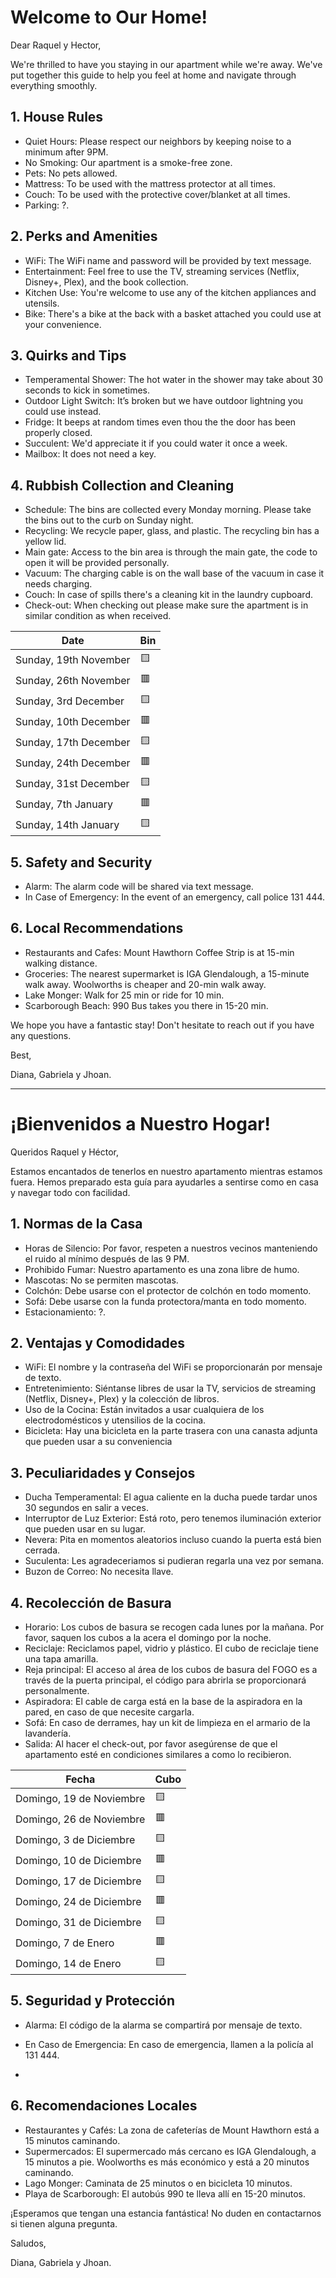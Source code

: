 # Welcome to Our Home!

Dear Raquel y Hector,

We're thrilled to have you staying in our apartment while we're away. We've put together this guide to help you feel at home and navigate through everything smoothly.

## 1. House Rules
* Quiet Hours: Please respect our neighbors by keeping noise to a minimum after 9PM.
* No Smoking: Our apartment is a smoke-free zone.
* Pets: No pets allowed.
* Mattress: To be used with the mattress protector at all times.
* Couch: To be used with the protective cover/blanket at all times.
* Parking: ?.

## 2. Perks and Amenities
- WiFi: The WiFi name and password will be provided by text message.
- Entertainment: Feel free to use the TV, streaming services (Netflix, Disney+, Plex), and the book collection.
- Kitchen Use: You're welcome to use any of the kitchen appliances and utensils.
- Bike: There's a bike at the back with a basket attached you could use at your convenience.

## 3. Quirks and Tips
- Temperamental Shower: The hot water in the shower may take about 30 seconds to kick in sometimes.
- Outdoor Light Switch: It’s broken but we have outdoor lightning you could use instead.
- Fridge: It beeps at random times even thou the the door has been properly closed.
- Succulent: We'd appreciate it if you could water it once a week.
- Mailbox: It does not need a key.

## 4. Rubbish Collection and Cleaning
- Schedule: The bins are collected every Monday morning. Please take the bins out to the curb on Sunday night.
- Recycling: We recycle paper, glass, and plastic. The recycling bin has a yellow lid.
- Main gate: Access to the bin area is through the main gate, the code to open it will be provided personally.
- Vacuum: The charging cable is on the wall base of the vacuum in case it needs charging.
- Couch: In case of spills there's a cleaning kit in the laundry cupboard.
- Check-out: When checking out please make sure the apartment is in similar condition as when received.

| Date  | Bin  |
|---|---|
| Sunday, 19th November  | 🟨 |
| Sunday, 26th November  | 🟥 |
| Sunday, 3rd December   | 🟨 |
| Sunday, 10th December  | 🟥 |
| Sunday, 17th December  | 🟨 |
| Sunday, 24th December  | 🟥 |
| Sunday, 31st December  | 🟨 |
| Sunday, 7th January    | 🟥 |
| Sunday, 14th January   | 🟨 |

## 5. Safety and Security
- Alarm: The alarm code will be shared via text message.
- In Case of Emergency: In the event of an emergency, call police 131 444.

## 6. Local Recommendations
- Restaurants and Cafes: Mount Hawthorn Coffee Strip is at 15-min walking distance.
- Groceries: The nearest supermarket is IGA Glendalough, a 15-minute walk away. Woolworths is cheaper and 20-min walk away.
- Lake Monger: Walk for 25 min or ride for 10 min.
- Scarborough Beach: 990 Bus takes you there in 15-20 min.

We hope you have a fantastic stay! Don't hesitate to reach out if you have any questions.

Best,

Diana, Gabriela y Jhoan.

*********************************************************************************************

# ¡Bienvenidos a Nuestro Hogar!
Queridos Raquel y Héctor,

Estamos encantados de tenerlos en nuestro apartamento mientras estamos fuera. Hemos preparado esta guía para ayudarles a sentirse como en casa y navegar todo con facilidad.

## 1. Normas de la Casa
- Horas de Silencio: Por favor, respeten a nuestros vecinos manteniendo el ruido al mínimo después de las 9 PM.
- Prohibido Fumar: Nuestro apartamento es una zona libre de humo.
- Mascotas: No se permiten mascotas.
- Colchón: Debe usarse con el protector de colchón en todo momento.
- Sofá: Debe usarse con la funda protectora/manta en todo momento.
- Estacionamiento: ?.

## 2. Ventajas y Comodidades
- WiFi: El nombre y la contraseña del WiFi se proporcionarán por mensaje de texto.
- Entretenimiento: Siéntanse libres de usar la TV, servicios de streaming (Netflix, Disney+, Plex) y la colección de libros.
- Uso de la Cocina: Están invitados a usar cualquiera de los electrodomésticos y utensilios de la cocina.
- Bicicleta: Hay una bicicleta en la parte trasera con una canasta adjunta que pueden usar a su conveniencia
  
## 3. Peculiaridades y Consejos
- Ducha Temperamental: El agua caliente en la ducha puede tardar unos 30 segundos en salir a veces.
- Interruptor de Luz Exterior: Está roto, pero tenemos iluminación exterior que pueden usar en su lugar.
- Nevera: Pita en momentos aleatorios incluso cuando la puerta está bien cerrada.
- Suculenta: Les agradeceriamos si pudieran regarla una vez por semana.
- Buzon de Correo: No necesita llave. 


## 4. Recolección de Basura
- Horario: Los cubos de basura se recogen cada lunes por la mañana. Por favor, saquen los cubos a la acera el domingo por la noche.
- Reciclaje: Reciclamos papel, vidrio y plástico. El cubo de reciclaje tiene una tapa amarilla.
- Reja principal: El acceso al área de los cubos de basura del FOGO es a través de la puerta principal, el código para abrirla se proporcionará personalmente.
- Aspiradora: El cable de carga está en la base de la aspiradora en la pared, en caso de que necesite cargarla.
- Sofá: En caso de derrames, hay un kit de limpieza en el armario de la lavandería.
- Salida: Al hacer el check-out, por favor asegúrense de que el apartamento esté en condiciones similares a como lo recibieron.

| Fecha  | Cubo  |
|---|---|
| Domingo, 19 de Noviembre	| 🟨 |
| Domingo, 26 de Noviembre	| 🟥 |
| Domingo, 3 de Diciembre	  | 🟨 |
| Domingo, 10 de Diciembre	| 🟥 |
| Domingo, 17 de Diciembre	| 🟨 |
| Domingo, 24 de Diciembre	| 🟥 |
| Domingo, 31 de Diciembre	| 🟨 |
| Domingo, 7 de Enero	      | 🟥 |
| Domingo, 14 de Enero	    | 🟨 |

## 5. Seguridad y Protección
- Alarma: El código de la alarma se compartirá por mensaje de texto.
- En Caso de Emergencia: En caso de emergencia, llamen a la policía al 131 444.

- 
## 6. Recomendaciones Locales
- Restaurantes y Cafés: La zona de cafeterías de Mount Hawthorn está a 15 minutos caminando.
- Supermercados: El supermercado más cercano es IGA Glendalough, a 15 minutos a pie. Woolworths es más económico y está a 20 minutos caminando.
- Lago Monger: Caminata de 25 minutos o en bicicleta 10 minutos.
- Playa de Scarborough: El autobús 990 te lleva allí en 15-20 minutos.

¡Esperamos que tengan una estancia fantástica! No duden en contactarnos si tienen alguna pregunta.

Saludos,

Diana, Gabriela y Jhoan.




